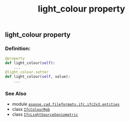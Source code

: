 ﻿---
title: light_colour property
second_title: Aspose.CAD for Python via .NET API References
description: 
type: docs
weight: 100
url: /python-net/aspose.cad.fileformats.ifc.ifc2x3.entities/ifclightsourcegoniometric/light_colour/
is_root: false
---

## light_colour property

### Definition:
```python
@property
def light_colour(self):
    ...
@light_colour.setter
def light_colour(self, value):
    ...
```

### See Also
* module [`aspose.cad.fileformats.ifc.ifc2x3.entities`](../../)
* class [`IfcColourRgb`](/cad/python-net/aspose.cad.fileformats.ifc.ifc2x3.entities/ifccolourrgb)
* class [`IfcLightSourceGoniometric`](/cad/python-net/aspose.cad.fileformats.ifc.ifc2x3.entities/ifclightsourcegoniometric)
